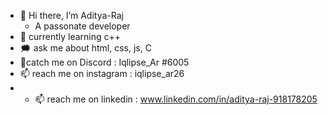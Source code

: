 - 👋 Hi there, I’m Aditya-Raj
     - A passonate developer 
- 🌱 currently learning c++
- 🗯 ask me about html, css, js, C
- 💞️catch me on Discord : Iqlipse_Ar #6005
- 📫 reach me on instagram : iqlipse_ar26
- - 📫 reach me on linkedin : www.linkedin.com/in/aditya-raj-918178205
<!---
Aditya-Raj26/Aditya-Raj26 is a ✨ special ✨ repository because its `README.md` (this file) appears on your GitHub profile.
You can click the Preview link to take a look at your changes.
--->
